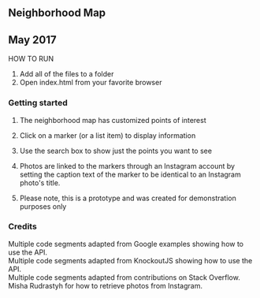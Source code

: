 ## Neighborhood Map
## May 2017

HOW TO RUN

1. Add all of the files to a folder
2. Open index.html from your favorite browser

### Getting started

1. The neighborhood map has customized points of interest
2. Click on a marker (or a list item) to display information
3. Use the search box to show just the points you want to see
4. Photos are linked to the markers through an Instagram account by setting the
	 caption text of the marker to be identical to an Instagram photo's title.
	 
5. Please note, this is a prototype and was created for demonstration purposes only

### Credits

Multiple code segments adapted from Google examples showing how to use the API.  
Multiple code segments adapted from KnockoutJS showing how to use the API.  
Multiple code segments adapted from contributions on Stack Overflow.  
Misha Rudrastyh for how to retrieve photos from Instagram.
